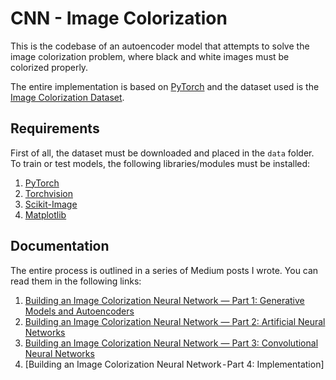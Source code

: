 # CNN - Image Colorization

This is the codebase of an autoencoder model that attempts to solve the image colorization problem, where black and white images must be colorized properly.

The entire implementation is based on [PyTorch](https://github.com/pytorch/pytorch) and the dataset used is the [Image Colorization Dataset](https://www.kaggle.com/datasets/aayush9753/image-colorization-dataset).

## Requirements
First of all, the dataset must be downloaded and placed in the `data` folder. To train or test models, the following libraries/modules must be installed:
1) [PyTorch](https://github.com/pytorch/pytorch)
2) [Torchvision](https://github.com/pytorch/vision)
3) [Scikit-Image](https://github.com/scikit-image/scikit-image)
4) [Matplotlib](https://github.com/matplotlib/matplotlib)

## Documentation
The entire process is outlined in a series of Medium posts I wrote. You can read them in the following links:
1) [Building an Image Colorization Neural Network — Part 1: Generative Models and Autoencoders](https://medium.com/mlearning-ai/building-an-image-colorization-neural-network-part-1-generative-models-and-autoencoders-d68f5769d484)
2) [Building an Image Colorization Neural Network — Part 2: Artificial Neural Networks](https://medium.com/mlearning-ai/building-an-image-colorization-neural-network-part-2-artificial-neural-networks-ac591eb180)
3) [Building an Image Colorization Neural Network — Part 3: Convolutional Neural Networks](https://medium.com/mlearning-ai/building-an-image-colorization-neural-network-part-3-convolutional-neural-networks-21a45ef42dde)
4) [Building an Image Colorization Neural Network - Part 4: Implementation]
